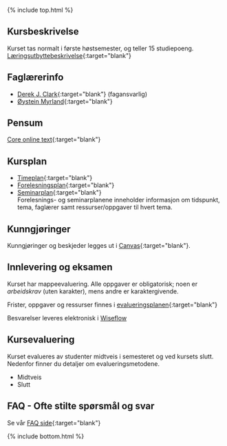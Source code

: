 {% include top.html %}
<!--For å endre fagtittel, fagundertittel, bakgrunn og fagbilde gjør endringer i config.yml->
<!--Gjør endringer under her-->



## Kursbeskrivelse 

Kurset tas normalt i første høstsemester, og teller 15 studiepoeng.  
[Læringsutbyttebeskrivelse](https://uit.no/utdanning/emner/emne?p_document_id=722325){:target="blank"}

## Faglærerinfo
- [Derek J. Clark](https://uit.no/ansatte/derek.clark){:target="blank"} (fagansvarlig)
- [Øystein Myrland](https://uit.no/ansatte/person?p_document_id=41412){:target="blank"}  

## Pensum
[Core online text](https://www.core-econ.org/the-economy/book/text/0-3-contents.html){:target="blank"}

## Kursplan
- [Timeplan](http://timeplan.uit.no/emne_timeplan.php?sem=21h&module%5B%5D=SOK-1004-1){:target="blank"}
- [Forelesningsplan](forelesningsplan.md){:target="blank"}
- [Seminarplan](seminarplan.md){:target="blank"}  
Forelesnings- og seminarplanene inneholder informasjon om tidspunkt, tema, faglærer samt ressurser/oppgaver til hvert tema. 



## Kunngjøringer
Kunngjøringer og beskjeder legges ut i [Canvas](https://uit.instructure.com/courses/24034){:target="blank"}.






## Innlevering og eksamen

Kurset har mappeevaluering. Alle oppgaver er obligatorisk; noen er _arbeidskrav_ (uten karakter), mens andre er karaktergivende.  

Frister, oppgaver og ressurser finnes i [evalueringsplanen](evalueringsplan.md){:target="blank"}  

Besvarelser leveres elektronisk i [Wiseflow](https://europe.wiseflow.net/login/license/6)

## Kursevaluering
Kurset evalueres av studenter midtveis i semesteret og ved kursets slutt. Nedenfor finner du detaljer om evalueringsmetodene.
- Midtveis
- Slutt


## FAQ - Ofte stilte spørsmål og svar

Se vår [FAQ side](faq.md){:target="blank"}





<!--Gjør endringer over her-->
{% include bottom.html %}


























